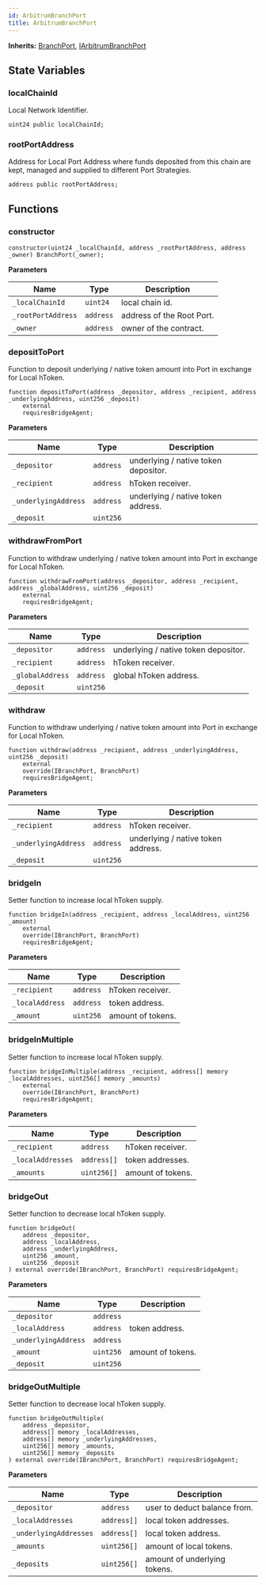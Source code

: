 ```yaml
---
id: ArbitrumBranchPort
title: ArbitrumBranchPort
---
```


**Inherits:**
[BranchPort](./BranchPort), [IArbitrumBranchPort](./interfaces/IArbitrumBranchPort)

## State Variables

### localChainId

Local Network Identifier.

```solidity
uint24 public localChainId;
```

### rootPortAddress

Address for Local Port Address where funds deposited from this chain are kept, managed and supplied to different Port Strategies.

```solidity
address public rootPortAddress;
```

## Functions

### constructor

```solidity
constructor(uint24 _localChainId, address _rootPortAddress, address _owner) BranchPort(_owner);
```

**Parameters**

| Name               | Type      | Description               |
| ------------------ | --------- | ------------------------- |
| `_localChainId`    | `uint24`  | local chain id.           |
| `_rootPortAddress` | `address` | address of the Root Port. |
| `_owner`           | `address` | owner of the contract.    |

### depositToPort

Function to deposit underlying / native token amount into Port in exchange for Local hToken.

```solidity
function depositToPort(address _depositor, address _recipient, address _underlyingAddress, uint256 _deposit)
    external
    requiresBridgeAgent;
```

**Parameters**

| Name                 | Type      | Description                          |
| -------------------- | --------- | ------------------------------------ |
| `_depositor`         | `address` | underlying / native token depositor. |
| `_recipient`         | `address` | hToken receiver.                     |
| `_underlyingAddress` | `address` | underlying / native token address.   |
| `_deposit`           | `uint256` |                                      |

### withdrawFromPort

Function to withdraw underlying / native token amount into Port in exchange for Local hToken.

```solidity
function withdrawFromPort(address _depositor, address _recipient, address _globalAddress, uint256 _deposit)
    external
    requiresBridgeAgent;
```

**Parameters**

| Name             | Type      | Description                          |
| ---------------- | --------- | ------------------------------------ |
| `_depositor`     | `address` | underlying / native token depositor. |
| `_recipient`     | `address` | hToken receiver.                     |
| `_globalAddress` | `address` | global hToken address.               |
| `_deposit`       | `uint256` |                                      |

### withdraw

Function to withdraw underlying / native token amount into Port in exchange for Local hToken.

```solidity
function withdraw(address _recipient, address _underlyingAddress, uint256 _deposit)
    external
    override(IBranchPort, BranchPort)
    requiresBridgeAgent;
```

**Parameters**

| Name                 | Type      | Description                        |
| -------------------- | --------- | ---------------------------------- |
| `_recipient`         | `address` | hToken receiver.                   |
| `_underlyingAddress` | `address` | underlying / native token address. |
| `_deposit`           | `uint256` |                                    |

### bridgeIn

Setter function to increase local hToken supply.

```solidity
function bridgeIn(address _recipient, address _localAddress, uint256 _amount)
    external
    override(IBranchPort, BranchPort)
    requiresBridgeAgent;
```

**Parameters**

| Name            | Type      | Description       |
| --------------- | --------- | ----------------- |
| `_recipient`    | `address` | hToken receiver.  |
| `_localAddress` | `address` | token address.    |
| `_amount`       | `uint256` | amount of tokens. |

### bridgeInMultiple

Setter function to increase local hToken supply.

```solidity
function bridgeInMultiple(address _recipient, address[] memory _localAddresses, uint256[] memory _amounts)
    external
    override(IBranchPort, BranchPort)
    requiresBridgeAgent;
```

**Parameters**

| Name              | Type        | Description       |
| ----------------- | ----------- | ----------------- |
| `_recipient`      | `address`   | hToken receiver.  |
| `_localAddresses` | `address[]` | token addresses.  |
| `_amounts`        | `uint256[]` | amount of tokens. |

### bridgeOut

Setter function to decrease local hToken supply.

```solidity
function bridgeOut(
    address _depositor,
    address _localAddress,
    address _underlyingAddress,
    uint256 _amount,
    uint256 _deposit
) external override(IBranchPort, BranchPort) requiresBridgeAgent;
```

**Parameters**

| Name                 | Type      | Description       |
| -------------------- | --------- | ----------------- |
| `_depositor`         | `address` |                   |
| `_localAddress`      | `address` | token address.    |
| `_underlyingAddress` | `address` |                   |
| `_amount`            | `uint256` | amount of tokens. |
| `_deposit`           | `uint256` |                   |

### bridgeOutMultiple

Setter function to decrease local hToken supply.

```solidity
function bridgeOutMultiple(
    address _depositor,
    address[] memory _localAddresses,
    address[] memory _underlyingAddresses,
    uint256[] memory _amounts,
    uint256[] memory _deposits
) external override(IBranchPort, BranchPort) requiresBridgeAgent;
```

**Parameters**

| Name                   | Type        | Description                  |
| ---------------------- | ----------- | ---------------------------- |
| `_depositor`           | `address`   | user to deduct balance from. |
| `_localAddresses`      | `address[]` | local token addresses.       |
| `_underlyingAddresses` | `address[]` | local token address.         |
| `_amounts`             | `uint256[]` | amount of local tokens.      |
| `_deposits`            | `uint256[]` | amount of underlying tokens. |
